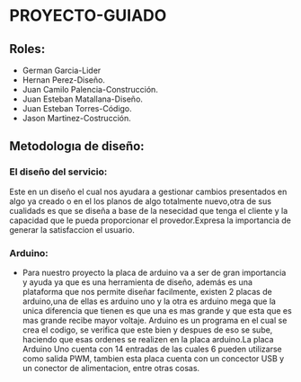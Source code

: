 # PROYECTO-GUIADO
## Roles:
+ German Garcia-Lider
+ Hernan Perez-Diseño.
+ Juan Camilo Palencia-Construcción.
+ Juan Esteban Matallana-Diseño.
+ Juan Esteban Torres-Código.
+ Jason Martinez-Costrucción.
## Metodologıa de diseño:
### El diseño del servicio:
Este en un diseño el cual nos ayudara a gestionar cambios presentados en algo ya creado o en el los planos de algo totalmente nuevo,otra de sus cualidads es que se diseña a base de la nesecidad que tenga el cliente y la capacidad que le pueda proporcionar el provedor.Expresa la importancia de generar la satisfaccion el usuario.
### Arduino:
+ Para nuestro proyecto la placa de arduino va a ser de gran importancia y ayuda ya que es una herramienta de diseño, además es una plataforma que nos permite diseñar facilmente, existen 2 placas de arduino,una de ellas es arduino uno y la otra es arduino mega que la unica diferencia que tienen es que una es mas grande y que esta que es mas grande recibe mayor voltaje.
Arduino es un programa en el cual se crea el codigo, se verifica que este bien y despues de eso se sube, haciendo que esas ordenes se realizen en la placa arduino.La placa Arduino Uno cuenta con 14 entradas de las cuales 6 pueden utilizarse como salida PWM, tambien esta placa cuenta con un concector USB y un conector de alimentacion, entre otras cosas.
